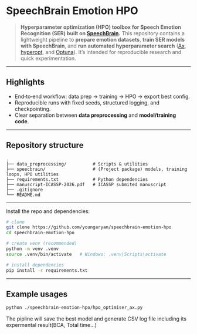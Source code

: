 # SpeechBrain Emotion HPO

> **Hyperparameter optimization (HPO) toolbox for Speech Emotion Recognition (SER) built on [SpeechBrain].**
This repository contains a lightweight pipeline to **prepare emotion datasets**, **train SER models with SpeechBrain**, and **run automated hyperparameter search** ([Ax], [hyperopt], and [Optuna]). It’s intended for reproducible research and quick experimentation.

---

## Highlights

* End‑to‑end workflow: data prep → training → HPO → export best config.
* Reproducible runs with fixed seeds, structured logging, and checkpointing.
* Clear separation between **data preprocessing** and **model/training code**.

---

## Repository structure

```
.
├── data_preprocessing/          # Scripts & utilities
├── speecbrain/                  # (Project package) models, training loops, HPO utilities
├── requirements.txt             # Python dependencies
├── manuscript-ICASSP-2026.pdf   # ICASSP submited manuscript
├── .gitignore
└── README.md
```

---

Install the repo and dependencies:

```bash
# clone
git clone https://github.com/youngaryan/speechbrain-emotion-hpo
cd speechbrain-emotion-hpo

# create venv (recommended)
python -m venv .venv
source .venv/bin/activate   # Windows: .venv\Scripts\activate

# install dependencies
pip install -r requirements.txt
```

---

## Example usages


```bash
python ./speechbrain-emotion-hpo/hpo_optimiser_ax.py
```

The pipline will save the best model and generate CSV log file including its expermental result(BCA, Total time...)

[SpeechBrain]: https://github.com/speechbrain/speechbrain
[Optuna]: https://optuna.org/
[Ax]: https://ax.dev/
[hyperopt]: https://github.com/hyperopt/hyperopt
